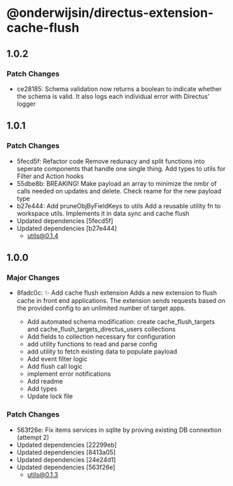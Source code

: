 # @onderwijsin/directus-extension-cache-flush

## 1.0.2

### Patch Changes

- ce28185: Schema validation now returns a boolean to indicate whether the schema is valid. It also logs each individual error with Directus' logger

## 1.0.1

### Patch Changes

- 5fecd5f: Refactor code
  Remove redunacy and split functions into seperate components that handle one single thing. Add types to utils for Filter and Action hooks
- 55dbe8b: BREAKING! Make payload an array to minimize the nmbr of calls needed on updates and delete. Check reame for the new payload type
- b27e444: Add pruneObjByFieldKeys to utils
  Add a reusable utility fn to workspace utils. Implements it in data sync and cache flush
- Updated dependencies [5fecd5f]
- Updated dependencies [b27e444]
  - utils@0.1.4

## 1.0.0

### Major Changes

- 8fadc0c: ✨ Add cache flush extension
  Adds a new extension to flush cache in front end applications. The extension sends requests based on the provided config to an unlimited number of target apps.

  - Add automated schema modification: create cache_flush_targets and cache_flush_targets_directus_users collections
  - Add fields to collection necessary for configuration
  - add utility functions to read and parse config
  - add utility to fetch existing data to populate payload
  - Add event filter logic
  - Add flush call logic
  - implement error notifications
  - Add readme
  - Add types
  - Update lock file

### Patch Changes

- 563f26e: Fix items services in sqlite by proving existing DB connextion (attempt 2)
- Updated dependencies [22299eb]
- Updated dependencies [8413a05]
- Updated dependencies [24e24d1]
- Updated dependencies [563f26e]
  - utils@0.1.3
